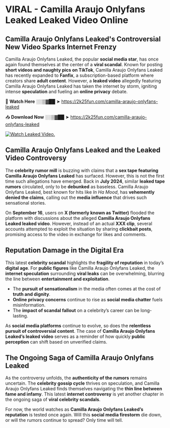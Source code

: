 # VIRAL - Camilla Araujo Onlyfans Leaked Leaked Video Online

## **Camilla Araujo Onlyfans Leaked's Controversial New Video Sparks Internet Frenzy**  

Camilla Araujo Onlyfans Leaked, the popular **social media star**, has once again found themselves at the center of a **viral scandal**. Known for posting **short videos and naughty pics on TikTok**, Camilla Araujo Onlyfans Leaked has recently expanded to **Fanfix**, a subscription-based platform where creators share **adult content**. However, a **leaked video** allegedly featuring Camilla Araujo Onlyfans Leaked has taken the internet by storm, igniting intense **speculation** and fueling an **online privacy** debate.  

🔴 **Watch Here** ░░▒▓██ ➤ https://2k25fun.com/camilla-araujo-onlyfans-leaked  

📥 **Download Now** ░░▒▓██ ➤ https://2k25fun.com/camilla-araujo-onlyfans-leaked  

[![Watch Leaked Video.](https://miro.medium.com/v2/resize:fit:828/format:webp/1*cilzJN44JGOrTw9NJCrNHA.gif "Watch Leaked Video")](https://2k25fun.com/camilla-araujo-onlyfans-leaked)

## **Camilla Araujo Onlyfans Leaked and the Leaked Video Controversy**  

The **celebrity rumor mill** is buzzing with claims that a **sex tape featuring Camilla Araujo Onlyfans Leaked** has surfaced. However, this is not the first time such allegations have emerged. Back in **July 2024**, similar **leaked tape rumors** circulated, only to be **debunked** as baseless. Camilla Araujo Onlyfans Leaked, best known for hits like *In Ha Mood*, has **vehemently denied the claims**, calling out the **media influence** that drives such sensational stories.  

On **September 16**, users on **X (formerly known as Twitter)** flooded the platform with discussions about the alleged **Camilla Araujo Onlyfans Leaked leaked video**. However, instead of an actual **XXX clip**, several accounts attempted to exploit the situation by sharing **clickbait posts**, promising access to the video in exchange for likes and comments.  

## **Reputation Damage in the Digital Era**  

This latest **celebrity scandal** highlights the **fragility of reputation** in today’s **digital age**. For **public figures** like Camilla Araujo Onlyfans Leaked, the **internet speculation** surrounding **viral leaks** can be overwhelming, blurring the line between **entertainment and exploitation**.  

- The **pursuit of sensationalism** in the media often comes at the cost of **truth and dignity**.  
- **Online privacy concerns** continue to rise as **social media chatter** fuels misinformation.  
- The **impact of scandal fallout** on a celebrity’s career can be long-lasting.  

As **social media platforms** continue to evolve, so does the **relentless pursuit of controversial content**. The case of **Camilla Araujo Onlyfans Leaked’s leaked video** serves as a reminder of how quickly **public perception** can shift based on unverified claims.  

## **The Ongoing Saga of Camilla Araujo Onlyfans Leaked**  

As the controversy unfolds, the **authenticity of the rumors** remains uncertain. The **celebrity gossip cycle** thrives on speculation, and Camilla Araujo Onlyfans Leaked finds themselves navigating the **thin line between fame and infamy**. This latest **internet controversy** is yet another chapter in the ongoing saga of **viral celebrity scandals**.  

For now, the world watches as **Camilla Araujo Onlyfans Leaked’s reputation** is tested once again. Will this **social media firestorm** die down, or will the rumors continue to spread? Only time will tell.